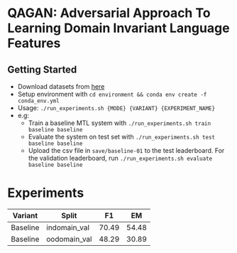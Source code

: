 # QAGAN: Adversarial Approach To Learning Domain Invariant Language Features

## Getting Started
- Download datasets from [here](https://drive.google.com/file/d/1Fv2d30hY-2niU7t61ktnMsi_HUXS6-Qx/view?usp=sharing)
- Setup environment with `cd environment && conda env create -f conda_env.yml`
- Usage: `./run_experiments.sh {MODE} {VARIANT} {EXPERIMENT_NAME}`
- e.g:
    - Train a baseline MTL system with `./run_experiments.sh train baseline baseline`
    - Evaluate the system on test set with `./run_experiments.sh test baseline baseline`
    - Upload the csv file in `save/baseline-01` to the test leaderboard. For the validation leaderboard, run `./run_experiments.sh evaluate baseline baseline`

# Experiments

| Variant     | Split           | F1          | EM          |  
| ----------- | --------------- | ----------- | ----------- |
| Baseline    | indomain_val    | 70.49       | 54.48       |
| Baseline    | oodomain_val    | 48.29       | 30.89       |